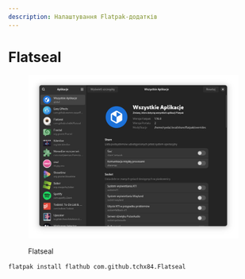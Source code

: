 ```yaml
---
description: Налаштування Flatpak-додатків
---
```


# Flatseal

<figure><img src="../../../.gitbook/assets/image (15).png" alt=""><figcaption><p>Flatseal</p></figcaption></figure>

```bash
flatpak install flathub com.github.tchx84.Flatseal
```
